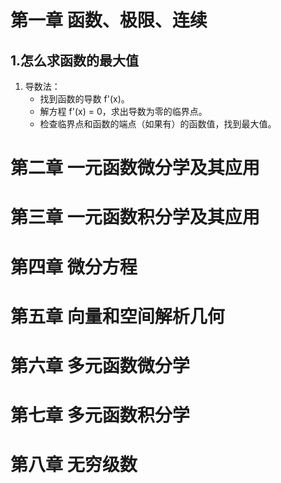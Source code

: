 # 第一章 函数、极限、连续



## 1.怎么求函数的最大值

1. 导数法：
   - 找到函数的导数 f'(x)。
   - 解方程 f'(x) = 0，求出导数为零的临界点。
   - 检查临界点和函数的端点（如果有）的函数值，找到最大值。

# 第二章 一元函数微分学及其应用





# 第三章 一元函数积分学及其应用



# 第四章 微分方程



# 第五章 向量和空间解析几何



# 第六章 多元函数微分学



# 第七章 多元函数积分学



# 第八章 无穷级数